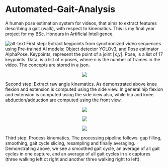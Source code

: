 # Automated-Gait-Analysis
A human pose estimation system for videos, that aims to extract features describing a gait (walk), with respect to kinematics.
This is my final year project for my BSc. Honours in Artificial Intelligence.

![alt-text](https://github.com/RussellSB/Automated-Gait-Analysis/blob/master/demo/example.gif)
First step: Extract keypoints from synchronized video sequences using Pre-trained AI models: Object detector YOLOv3, and Pose estimator AlphaPose. Keypoints, represent the point of a joint [x,y]. Pose, is a list of 17 keypoints. Data, is a list of n poses, where n is the number of frames in the video. The concepts are stored in a json.

<p align="center">
  <img src="https://github.com/RussellSB/Automated-Gait-Analysis/blob/master/demo/example2.gif">
</p>
Second step: Extract raw angle kinematics. As demonstrated above knee flexion and extension is computed using the side view. In general hip flexion and extension is computed using the side view also, while hip and knee abduction/adduction are computed using the front view.

<p align="center">
  <img src="https://github.com/RussellSB/automated-gait-analysis/blob/master/demo/example3_1.png">
</p>
<p align="center">
  <img src="https://github.com/RussellSB/automated-gait-analysis/blob/master/demo/example3_2.png">
</p>
<p align="center">
  <img src="https://github.com/RussellSB/automated-gait-analysis/blob/master/demo/example3_3.png">
</p>
Third step: Process kinematics. The processing pipeline follows: gap filling, smoothing, gait cycle slicing, resampling and finally averaging. Demonstrating above, we see a smoothed gait cycle, an average of all gait cycles in one capture, and an average of all gait cycles in six captures (three walking left ot right and another three walking right to left).

